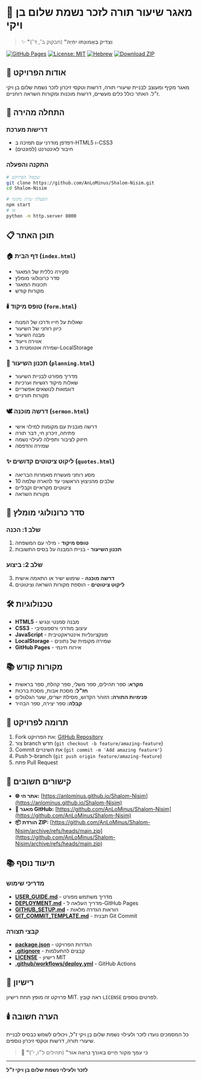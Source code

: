 # 📜 מאגר שיעור תורה לזכר נשמת שלום בן ויקי

> ✨ **"וְצַדִּיק בֶּאֱמוּנָתוֹ יִחְיֶה"** (חבקוק ב׳, ד׳)

[![GitHub Pages](https://img.shields.io/badge/GitHub%20Pages-Live-brightgreen)](https://anlominus.github.io/Shalom-Nisim)
[![License: MIT](https://img.shields.io/badge/License-MIT-yellow.svg)](https://opensource.org/licenses/MIT)
[![Hebrew](https://img.shields.io/badge/Language-Hebrew-blue)](https://github.com/AnLoMinus/Shalom-Nisim)
[![Download ZIP](https://img.shields.io/badge/Download-ZIP-blue)](https://github.com/AnLoMinus/Shalom-Nisim/archive/refs/heads/main.zip)

## 🌟 אודות הפרויקט

מאגר מקיף ומעוצב לבניית שיעורי תורה, דרשות וטקסי זיכרון לזכר נשמת שלום בן ויקי ז"ל. האתר כולל כלים מעשיים, דרשות מוכנות ומקורות השראה רוחניים.

## 🚀 התחלה מהירה

### דרישות מערכת

- דפדפן מודרני עם תמיכה ב-HTML5 ו-CSS3
- חיבור לאינטרנט (לפונטים)

### התקנה והפעלה

```bash
# שכפול הפרויקט
git clone https://github.com/AnLoMinus/Shalom-Nisim.git
cd Shalom-Nisim

# הפעלת שרת מקומי
npm start
# או
python -m http.server 8000
```

## 📋 תוכן האתר

### 🏠 דף הבית (`index.html`)

- סקירה כללית של המאגר
- סדר כרונולוגי מומלץ
- תכונות המאגר
- מקורות קודש

### 🕯️ טופס מיקוד (`form.html`)

- שאלות על חייו ודרכו של המנוח
- כיוון רוחני של השיעור
- מבנה השיעור
- אווירה וייעוד
- שמירה אוטומטית ב-LocalStorage

### 📜 תכנון השיעור (`planning.html`)

- מדריך מפורט לבניית השיעור
- שאלות מיקוד רגשיות וערכיות
- דוגמאות לנושאים אפשריים
- מקורות תורניים

### 🕊️ דרשה מוכנה (`sermon.html`)

- דרשה מובנית עם מקומות למילוי אישי
- פתיחה, זיכרון חי, דבר תורה
- חיזוק לציבור ותפילה לעילוי נשמה
- שמירה והדפסה

### ✨ ליקוט ציטוטים קדושים (`quotes.html`)

- מסע רוחני מעשרת מאמרות הבריאה
- 10 שלבים מהניצוץ הראשוני עד להארה שלמה
- ציטוטים מקראיים וקבליים
- מקורות השראה

## 🔄 סדר כרונולוגי מומלץ

### שלב 1: הכנה

1. **טופס מיקוד** - מילוי עם המשפחה
2. **תכנון השיעור** - בניית המבנה על בסיס התשובות

### שלב 2: ביצוע

3. **דרשה מוכנה** - שימוש ישיר או התאמה אישית
4. **ליקוט ציטוטים** - הוספת מקורות השראה וציטוטים

## 🛠️ טכנולוגיות

- **HTML5** - מבנה סמנטי ונגיש
- **CSS3** - עיצוב מודרני ורספונסיבי
- **JavaScript** - פונקציונליות אינטראקטיבית
- **LocalStorage** - שמירה מקומית של נתונים
- **GitHub Pages** - אירוח חינמי

## 📚 מקורות קודש

- **מקרא:** ספר תהילים, ספר משלי, ספר קהלת, ספר בראשית
- **חז"ל:** מסכת אבות, מסכת ברכות
- **פנימיות התורה:** הזוהר הקדוש, מסילת ישרים, שער הגלגולים
- **קבלה:** ספר יצירה, ספר הבהיר

## 🤝 תרומה לפרויקט

1. Fork את הפרויקט: [GitHub Repository](https://github.com/AnLoMinus/Shalom-Nisim)
2. צור branch חדש (`git checkout -b feature/amazing-feature`)
3. Commit את השינויים (`git commit -m 'Add amazing feature'`)
4. Push ל-branch (`git push origin feature/amazing-feature`)
5. פתח Pull Request

## 🔗 קישורים חשובים

- **🌐 אתר חי:** [https://anlominus.github.io/Shalom-Nisim](https://anlominus.github.io/Shalom-Nisim)
- **📁 מאגר GitHub:** [https://github.com/AnLoMinus/Shalom-Nisim](https://github.com/AnLoMinus/Shalom-Nisim)
- **📦 הורדת ZIP:** [https://github.com/AnLoMinus/Shalom-Nisim/archive/refs/heads/main.zip](https://github.com/AnLoMinus/Shalom-Nisim/archive/refs/heads/main.zip)

## 📚 תיעוד נוסף

### מדריכי שימוש

- **[USER_GUIDE.md](USER_GUIDE.md)** - מדריך משתמש מפורט
- **[DEPLOYMENT.md](DEPLOYMENT.md)** - מדריך העלאה ל-GitHub Pages
- **[GITHUB_SETUP.md](GITHUB_SETUP.md)** - הוראות הגדרה מלאות
- **[GIT_COMMIT_TEMPLATE.md](GIT_COMMIT_TEMPLATE.md)** - תבנית Git Commit

### קבצי תצורה

- **[package.json](package.json)** - הגדרות הפרויקט
- **[.gitignore](.gitignore)** - קבצים להתעלמות
- **[LICENSE](LICENSE)** - רישיון MIT
- **[.github/workflows/deploy.yml](.github/workflows/deploy.yml)** - GitHub Actions

## 📄 רישיון

פרויקט זה מופץ תחת רישיון MIT. ראה קובץ `LICENSE` לפרטים נוספים.

## 🕯️ הערה חשובה

כל המסמכים נועדו לזכר ולעילוי נשמת שלום בן ויקי ז"ל, ויכולים לשמש כבסיס לבניית שיעורי תורה, דרשות וטקסי זיכרון נוספים.

> 🌿 **"כִּי עִמְּךָ מְקוֹר חַיִּים בְּאוֹרְךָ נִרְאֶה אוֹר"** (תהילים ל״ו, י׳)

---

**לזכר ולעילוי נשמת שלום בן ויקי ז"ל**

